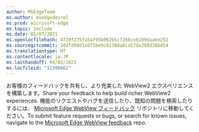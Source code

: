 ```yaml
---
author: MSEdgeTeam
ms.author: msedgedevrel
ms.prod: microsoft-edge
ms.topic: include
ms.date: 01/07/2021
ms.openlocfilehash: 4720f275fa5a795b062b5c7266ce6109daa6e252
ms.sourcegitcommit: 2ddfd98d1e871be9c61380a8ca57da398d38bd54
ms.translationtype: HT
ms.contentlocale: ja-JP
ms.lasthandoff: 04/02/2021
ms.locfileid: "11399662"
---
```

<span data-ttu-id="894c6-101">お客様のフィードバックを共有し、より充実した WebView2 エクスペリエンスを構築します。</span><span class="sxs-lookup"><span data-stu-id="894c6-101">Share your feedback to help build richer WebView2 experiences.</span></span>  <span data-ttu-id="894c6-102">機能のリクエストやバグを送信したり、既知の問題を検索したりするには、 [Microsoft Edge WebView フィードバック][GithubMicrosoftedgeWebviewfeedback] リポジトリに移動してください。</span><span class="sxs-lookup"><span data-stu-id="894c6-102">To submit feature requests or bugs, or search for known issues, navigate to the [Microsoft Edge WebView feedback][GithubMicrosoftedgeWebviewfeedback] repo.</span></span>  

<!-- links -->  

[GithubMicrosoftedgeWebviewfeedback]: https://github.com/MicrosoftEdge/WebViewFeedback "WebView フィードバック - MicrosoftEdge/WebViewFeedback | GitHub"  

